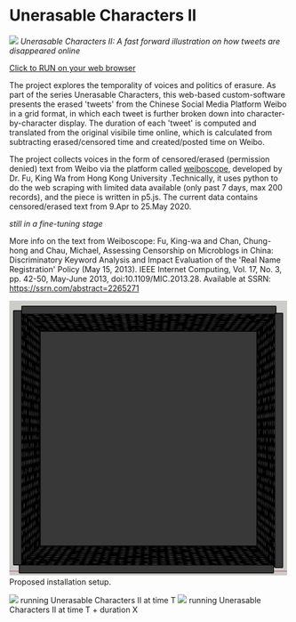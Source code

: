 # Unerasable Characters II

![](unerasablecharactersII.gif)
*Unerasable Characters II: A fast forward illustration on how tweets are disappeared online*

[Click to RUN on your web browser](https://siusoon.github.io/UnerasableCharactersII/code/)

The project explores the temporality of voices and politics of erasure. As part of the series Unerasable Characters, this web-based custom-software presents the erased 'tweets' from the Chinese Social Media Platform Weibo in a grid format, in which each tweet is further broken down into character-by-character display. The duration of each 'tweet' is computed and translated from the original visibile time online, which is calculated from subtracting erased/censored time and created/posted time on Weibo. 

The project collects voices in the form of censored/erased (permission denied) text from Weibo via the platform called [weiboscope](https://weiboscope.jmsc.hku.hk/), developed by Dr. Fu, King Wa from Hong Kong University .Technically, it uses python to do the web scraping with limited data available (only past 7 days, max 200 records), and the piece is written in p5.js. The current data contains censored/erased text from 9.Apr to 25.May 2020.

*still in a fine-tuning stage*

More info on the text from Weiboscope:  Fu, King-wa and Chan, Chung-hong and Chau, Michael, Assessing Censorship on Microblogs in China: Discriminatory Keyword Analysis and Impact Evaluation of the 'Real Name Registration' Policy (May 15, 2013). IEEE Internet Computing, Vol. 17, No. 3, pp. 42-50, May-June 2013, doi:10.1109/MIC.2013.28. Available at SSRN: https://ssrn.com/abstract=2265271

<img src="images/installation1.png" width="500">
Proposed installation setup.

![](https://live.staticflickr.com/65535/49777309756_c10a86968d_c.jpg)
running Unerasable Characters II at time T
![](https://live.staticflickr.com/65535/49777633092_f8e67dd414_c.jpg)
running Unerasable Characters II at time T + duration X 
